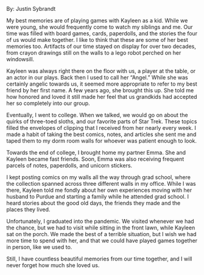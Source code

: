 
By: Justin Sybrandt

My best memories are of playing games with Kayleen as a kid. While we were
young, she would frequently come to watch my siblings and me. Our time was
filled with board games, cards, paperdolls, and the stories the four of us would
make together. I like to think that these are some of her best memories too.
Artifacts of our time stayed on display for over two decades, from crayon
drawings still on the walls to a lego robot perched on her windowsill.

Kayleen was always right there on the floor with us, a player at the table, or
an actor in our plays. Back then I used to call her “Angel.” While she was
certainly angelic towards us, it seemed more appropriate to refer to my best
friend by her first name. A few years ago, she brought this up. She told me how
honored and loved it still made her feel that us grandkids had accepted her so
completely into our group.

Eventually, I went to college. When we talked, we would go on about the quirks
of three-toed sloths, and our favorite parts of Star Trek. These topics filled
the envelopes of clipping that I received from her nearly every week. I made a
habit of taking the best comics, notes, and articles she sent me and taped them
to my dorm room walls for whoever was patient enough to look.

Towards the end of college, I brought home my partner Emma. She and Kayleen
became fast friends. Soon, Emma was also receiving frequent parcels of notes,
paperdolls, and unicorn stickers.

I kept posting comics on my walls all the way through grad school, where the
collection spanned across three different walls in my office. While I was there,
Kayleen told me fondly about her own experiences moving with her husband to
Purdue and starting a family while he attended grad school. I heard stories
about the good old days, the friends they made and the places they lived.

Unfortunately, I graduated into the pandemic. We visited whenever we had the
chance, but we had to visit while sitting in the front lawn, while Kayleen sat
on the porch. We made the best of a terrible situation, but I wish we had more
time to spend with her, and that we could have played games together in person,
like we used to.

Still, I have countless beautiful memories from our time together, and I will
never forget how much she loved us.


